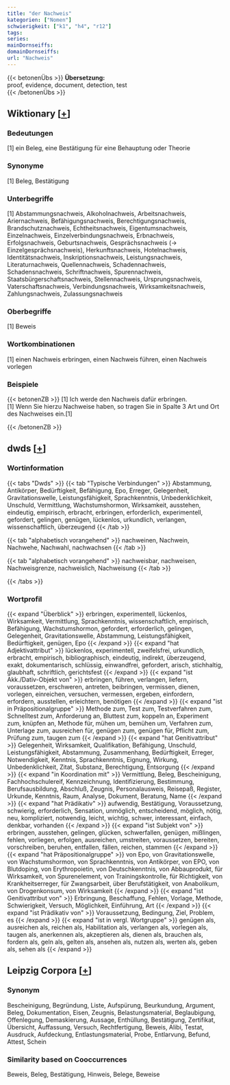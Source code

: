 ```yaml
---
title: "der Nachweis"
kategorien: ["Nomen"]
schwierigkeit: ["k1", "h4", "r12"]
tags:
series:
mainDornseiffs:
domainDornseiffs:
url: "Nachweis"
---
```


{{< betonenÜbs >}}
**Übersetzung:**  
proof, evidence, document, detection, test  
{{< /betonenÜbs >}}

## Wiktionary [[+](https://de.wiktionary.org/wiki/Nachweis)]

### Bedeutungen
[1] ein Beleg, eine Bestätigung für eine Behauptung oder Theorie  

### Synonyme
[1] Beleg, Bestätigung  

### Unterbegriffe
[1] Abstammungsnachweis, Alkoholnachweis, Arbeitsnachweis, Ariernachweis, Befähigungsnachweis, Berechtigungsnachweis, Brandschutznachweis, Echtheitsnachweis, Eigentumsnachweis, Einzelnachweis, Einzelverbindungsnachweis, Erbnachweis, Erfolgsnachweis, Geburtsnachweis, Gesprächsnachweis (→ Einzelgesprächsnachweis), Herkunftsnachweis, Hotelnachweis, Identitätsnachweis, Inskriptionsnachweis, Leistungsnachweis, Literaturnachweis, Quellennachweis, Schadennachweis, Schadensnachweis, Schriftnachweis, Spurennachweis, Staatsbürgerschaftsnachweis, Stellennachweis, Ursprungsnachweis, Vaterschaftsnachweis, Verbindungsnachweis, Wirksamkeitsnachweis, Zahlungsnachweis, Zulassungsnachweis  

### Oberbegriffe
[1] Beweis  

### Wortkombinationen
[1] einen Nachweis erbringen, einen Nachweis führen, einen Nachweis vorlegen  

### Beispiele
{{< betonenZB >}}
[1] Ich werde den Nachweis dafür erbringen.  
[1] Wenn Sie hierzu Nachweise haben, so tragen Sie in Spalte 3 Art und Ort des Nachweises ein.[1]  

{{< /betonenZB >}}


## dwds [[+](https://www.dwds.de/wb/Nachweis)]

### Wortinformation
{{< tabs "Dwds" >}}
{{< tab "Typische Verbindungen" >}}
Abstammung, Antikörper, Bedürftigkeit, Befähigung, Epo, Erreger, Gelegenheit, Gravitationswelle, Leistungsfähigkeit, Sprachkenntnis, Unbedenklichkeit, Unschuld, Vermittlung, Wachstumshormon, Wirksamkeit, ausstehen, eindeutig, empirisch, erbracht, erbringen, erforderlich, experimentell, gefordert, gelingen, genügen, lückenlos, urkundlich, verlangen, wissenschaftlich, überzeugend
{{< /tab >}}

{{< tab "alphabetisch vorangehend" >}}
nachweinen, Nachwein, Nachwehe, Nachwahl, nachwachsen
{{< /tab >}}

{{< tab "alphabetisch vorangehend" >}}
nachweisbar, nachweisen, Nachweisgrenze, nachweislich, Nachweisung
{{< /tab >}}

{{< /tabs >}}

### Wortprofil
{{< expand "Überblick" >}} erbringen, experimentell, lückenlos, Wirksamkeit, Vermittlung, Sprachkenntnis, wissenschaftlich, empirisch, Befähigung, Wachstumshormon, gefordert, erforderlich, gelingen, Gelegenheit, Gravitationswelle, Abstammung, Leistungsfähigkeit, Bedürftigkeit, genügen, Epo {{< /expand >}}
{{< expand "hat Adjektivattribut" >}} lückenlos, experimentell, zweifelsfrei, urkundlich, erbracht, empirisch, bibliographisch, eindeutig, indirekt, überzeugend, exakt, dokumentarisch, schlüssig, einwandfrei, gefordert, arisch, stichhaltig, glaubhaft, schriftlich, gerichtsfest {{< /expand >}}
{{< expand "ist Akk./Dativ-Objekt von" >}} erbringen, führen, verlangen, liefern, voraussetzen, erschweren, antreten, beibringen, vermissen, dienen, vorlegen, einreichen, versuchen, vermessen, ergeben, einfordern, erfordern, ausstellen, erleichtern, benötigen {{< /expand >}}
{{< expand "ist in Präpositionalgruppe" >}} Methode zum, Test zum, Testverfahren zum, Schnelltest zum, Anforderung an, Bluttest zum, koppeln an, Experiment zum, knüpfen an, Methode für, mühen um, bemühen um, Verfahren zum, Unterlage zum, ausreichen für, genügen zum, genügen für, Pflicht zum, Prüfung zum, taugen zum {{< /expand >}}
{{< expand "hat Genitivattribut" >}} Gelegenheit, Wirksamkeit, Qualifikation, Befähigung, Unschuld, Leistungsfähigkeit, Abstammung, Zusammenhang, Bedürftigkeit, Erreger, Notwendigkeit, Kenntnis, Sprachkenntnis, Eignung, Wirkung, Unbedenklichkeit, Zitat, Substanz, Berechtigung, Entsorgung {{< /expand >}}
{{< expand "in Koordination mit" >}} Vermittlung, Beleg, Bescheinigung, Fachhochschulereif, Kennzeichnung, Identifizierung, Bestimmung, Berufsausbildung, Abschluß, Zeugnis, Personalausweis, Reisepaß, Register, Urkunde, Kenntnis, Raum, Analyse, Dokument, Beratung, Name {{< /expand >}}
{{< expand "hat Prädikativ" >}} aufwendig, Bestätigung, Voraussetzung, schwierig, erforderlich, Sensation, unmöglich, entscheidend, möglich, nötig, neu, kompliziert, notwendig, leicht, wichtig, schwer, interessant, einfach, denkbar, vorhanden {{< /expand >}}
{{< expand "ist Subjekt von" >}} erbringen, ausstehen, gelingen, glücken, schwerfallen, genügen, mißlingen, fehlen, vorliegen, erfolgen, ausreichen, umstreiten, voraussetzen, bereiten, vorschreiben, beruhen, entfallen, fällen, reichen, stammen {{< /expand >}}
{{< expand "hat Präpositionalgruppe" >}} von Epo, von Gravitationswelle, von Wachstumshormon, von Sprachkenntnis, von Antikörper, von EPO, von Blutdoping, von Erythropoietin, von Deutschkenntnis, von Abbauprodukt, für Wirksamkeit, von Spurenelement, von Trainingskontrolle, für Richtigkeit, von Krankheitserreger, für Zwangsarbeit, über Berufstätigkeit, von Anabolikum, von Drogenkonsum, von Wirksamkeit {{< /expand >}}
{{< expand "ist Genitivattribut von" >}} Erbringung, Beschaffung, Fehlen, Vorlage, Methode, Schwierigkeit, Versuch, Möglichkeit, Einführung, Art {{< /expand >}}
{{< expand "ist Prädikativ von" >}} Voraussetzung, Bedingung, Ziel, Problem, es {{< /expand >}}
{{< expand "ist in vergl. Wortgruppe" >}} genügen als, ausreichen als, reichen als, Habilitation als, verlangen als, vorlegen als, taugen als, anerkennen als, akzeptieren als, dienen als, brauchen als, fordern als, geln als, gelten als, ansehen als, nutzen als, werten als, geben als, sehen als {{< /expand >}}

## Leipzig Corpora [[+](https://corpora.uni-leipzig.de/en/res?word=Nachweis&corpusId=deu_newscrawl-public_2018)]


### Synonym
Bescheinigung, Begründung, Liste, Aufspürung, Beurkundung, Argument, Beleg, Dokumentation, Eisen, Zeugnis, Belastungsmaterial, Beglaubigung, Offenlegung, Demaskierung, Aussage, Enthüllung, Bestätigung, Zertifikat, Übersicht, Auffassung, Versuch, Rechtfertigung, Beweis, Alibi, Testat, Ausdruck, Aufdeckung, Entlastungsmaterial, Probe, Entlarvung, Befund, Attest, Schein


### Similarity based on Cooccurrences
Beweis, Beleg, Bestätigung, Hinweis, Belege, Beweise

